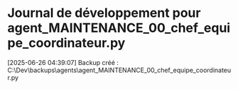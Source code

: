 # Journal de développement pour agent_MAINTENANCE_00_chef_equipe_coordinateur.py

[2025-06-26 04:39:07] Backup créé : C:\Dev\backups\agents\agent_MAINTENANCE_00_chef_equipe_coordinateur.py
